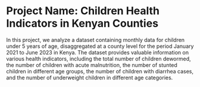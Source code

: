 # Project Name: Children Health Indicators in Kenyan Counties
In this project, we analyze a dataset containing monthly data for children under 5 years of age, disaggregated at a county level for the period January 2021 to June 2023 in Kenya. The dataset provides valuable information on various health indicators, including the total number of children dewormed, the number of children with acute malnutrition, the number of stunted children in different age groups, the number of children with diarrhea cases, and the number of underweight children in different age categories.
